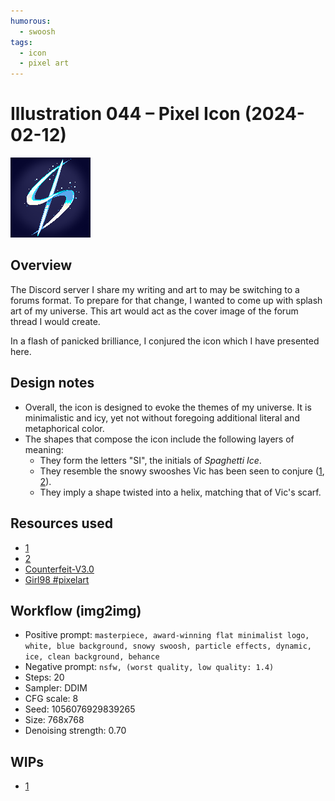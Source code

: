 ```yaml
---
humorous:
  - swoosh
tags:
  - icon
  - pixel art
---
```


# Illustration 044 – Pixel Icon (2024-02-12)

<img src="assets/2024-02-12_image-132.png">

## Overview

The Discord server I share my writing and art to may be switching to a forums format. To prepare for that change, I wanted to come up with splash art of my universe. This art would act as the cover image of the forum thread I would create.

In a flash of panicked brilliance, I conjured the icon which I have presented here.

## Design notes

- Overall, the icon is designed to evoke the themes of my universe. It is minimalistic and icy, yet not without foregoing additional literal and metaphorical color.
- The shapes that compose the icon include the following layers of meaning:
  - They form the letters "SI", the initials of _Spaghetti Ice_.
  - They resemble the snowy swooshes Vic has been seen to conjure ([1](../2023-q1/assets/2023-02-04_image-055.png), [2](../2023-q3/assets/2023-07-24_image-080.png)).
  - They imply a shape twisted into a helix, matching that of Vic's scarf.

## Resources used

- [1](assets/2024-02-12_image-133.png)
- [2](assets/2024-02-12_image-131.png)
- [Counterfeit-V3.0](https://civitai.com/models/4468/counterfeit-v30)
- [Girl98 #pixelart](https://twitter.com/Syrpix/status/1589471840765779969)

## Workflow (img2img)

- Positive prompt: `masterpiece, award-winning flat minimalist logo, white, blue background, snowy swoosh, particle effects, dynamic, ice, clean background, behance`
- Negative prompt: `nsfw, (worst quality, low quality: 1.4)`
- Steps: 20
- Sampler: DDIM
- CFG scale: 8
- Seed: 1056076929839265
- Size: 768x768
- Denoising strength: 0.70

## WIPs

- [1](https://cdn.discordapp.com/attachments/1031694106717589544/1207170004781633557/image.png)
